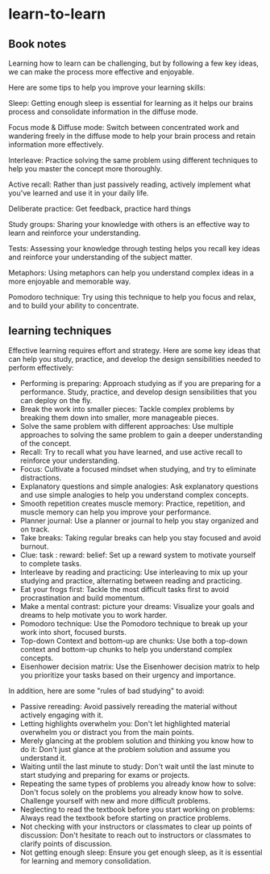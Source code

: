 # learn-to-learn

## Book notes

Learning how to learn can be challenging, but by following a few key ideas, we can make the process more effective and enjoyable.

Here are some tips to help you improve your learning skills:

Sleep: Getting enough sleep is essential for learning as it helps our brains process and consolidate information in the diffuse mode.

Focus mode & Diffuse mode: Switch between concentrated work and wandering freely in the diffuse mode to help your brain process and retain information more effectively.

Interleave: Practice solving the same problem using different techniques to help you master the concept more thoroughly.

Active recall: Rather than just passively reading, actively implement what you've learned and use it in your daily life.

Deliberate practice: Get feedback, practice hard things

Study groups: Sharing your knowledge with others is an effective way to learn and reinforce your understanding.

Tests: Assessing your knowledge through testing helps you recall key ideas and reinforce your understanding of the subject matter.

Metaphors: Using metaphors can help you understand complex ideas in a more enjoyable and memorable way.

Pomodoro technique: Try using this technique to help you focus and relax, and to build your ability to concentrate.


## learning techniques

Effective learning requires effort and strategy. Here are some key ideas that can help you study, practice, and develop the design sensibilities needed to perform effectively:

- Performing is preparing: Approach studying as if you are preparing for a performance. Study, practice, and develop design sensibilities that you can deploy on the fly.
- Break the work into smaller pieces: Tackle complex problems by breaking them down into smaller, more manageable pieces.
- Solve the same problem with different approaches: Use multiple approaches to solving the same problem to gain a deeper understanding of the concept.
- Recall: Try to recall what you have learned, and use active recall to reinforce your understanding.
- Focus: Cultivate a focused mindset when studying, and try to eliminate distractions.
- Explanatory questions and simple analogies: Ask explanatory questions and use simple analogies to help you understand complex concepts.
- Smooth repetition creates muscle memory: Practice, repetition, and muscle memory can help you improve your performance.
- Planner journal: Use a planner or journal to help you stay organized and on track.
- Take breaks: Taking regular breaks can help you stay focused and avoid burnout.
- Clue: task : reward: belief: Set up a reward system to motivate yourself to complete tasks.
- Interleave by reading and practicing: Use interleaving to mix up your studying and practice, alternating between reading and practicing.
- Eat your frogs first: Tackle the most difficult tasks first to avoid procrastination and build momentum.
- Make a mental contrast: picture your dreams: Visualize your goals and dreams to help motivate you to work harder.
- Pomodoro technique: Use the Pomodoro technique to break up your work into short, focused bursts.
- Top-down Context and bottom-up are chunks: Use both a top-down context and bottom-up chunks to help you understand complex concepts.
- Eisenhower decision matrix: Use the Eisenhower decision matrix to help you prioritize your tasks based on their urgency and importance.

In addition, here are some "rules of bad studying" to avoid:

- Passive rereading: Avoid passively rereading the material without actively engaging with it.
- Letting highlights overwhelm you: Don't let highlighted material overwhelm you or distract you from the main points.
- Merely glancing at the problem solution and thinking you know how to do it: Don't just glance at the problem solution and assume you understand it.
- Waiting until the last minute to study: Don't wait until the last minute to start studying and preparing for exams or projects.
- Repeating the same types of problems you already know how to solve: Don't focus solely on the problems you already know how to solve. Challenge yourself with new and more difficult problems.
- Neglecting to read the textbook before you start working on problems: Always read the textbook before starting on practice problems.
- Not checking with your instructors or classmates to clear up points of discussion: Don't hesitate to reach out to instructors or classmates to clarify points of discussion.
- Not getting enough sleep: Ensure you get enough sleep, as it is essential for learning and memory consolidation.


